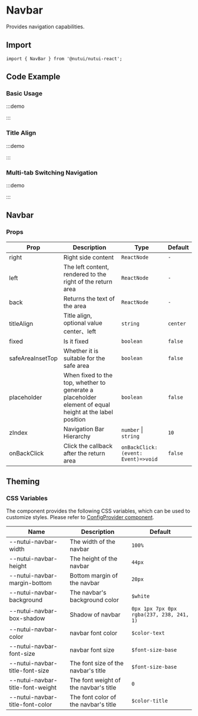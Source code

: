 # Navbar



Provides navigation capabilities.

## Import

```tsx
import { NavBar } from '@nutui/nutui-react';
```

## Code Example

### Basic Usage

:::demo

<CodeBlock src='h5/demo1.tsx'></CodeBlock>

:::

### Title Align

:::demo

<CodeBlock src='h5/demo2.tsx'></CodeBlock>

:::

### Multi-tab Switching Navigation

:::demo

<CodeBlock src='h5/demo3.tsx'></CodeBlock>

:::

## Navbar

### Props

| Prop | Description | Type | Default |
| --- | --- | --- | --- |
| right | Right side content | `ReactNode` | `-` |
| left | The left content, rendered to the right of the return area | `ReactNode` | `-` |
| back | Returns the text of the area | `ReactNode` | `-` |
| titleAlign | Title align, optional value center、left | `string` | `center` |
| fixed | Is it fixed | `boolean` | `false` |
| safeAreaInsetTop | Whether it is suitable for the safe area | `boolean` | `false` |
| placeholder | When fixed to the top, whether to generate a placeholder element of equal height at the label position | `boolean` | `false` |
| zIndex | Navigation Bar Hierarchy | `number` \| `string` | `10` |
| onBackClick | Click the callback after the return area | `onBackClick:(event: Event)=>void` | `false` |

## Theming

### CSS Variables

The component provides the following CSS variables, which can be used to customize styles. Please refer to [ConfigProvider component](#/en-US/component/configprovider).

| Name | Description | Default |
| --- | --- | --- |
| \--nutui-navbar-width | The width of the navbar | `100%` |
| \--nutui-navbar-height | The height of the navbar | `44px` |
| \--nutui-navbar-margin-bottom | Bottom margin of the navbar | `20px` |
| \--nutui-navbar-background | The navbar's background color | `$white` |
| \--nutui-navbar-box-shadow | Shadow of navbar | `0px 1px 7px 0px rgba(237, 238, 241, 1)` |
| \--nutui-navbar-color | navbar font color | `$color-text` |
| \--nutui-navbar-font-size | navbar font size | `$font-size-base` |
| \--nutui-navbar-title-font-size | The font size of the navbar's title | `$font-size-base` |
| \--nutui-navbar-title-font-weight | The font weight of the navbar's title | `0` |
| \--nutui-navbar-title-font-color | The font color of the navbar's title | `$color-title` |
